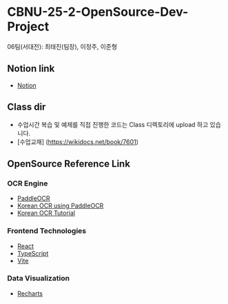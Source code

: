 # CBNU-25-2-OpenSource-Dev-Project

06팀(서대전): 최태진(팀장), 이정주, 이준형

## Notion link

- [Notion](https://www.notion.so/25-2-26578130257c803f8a5fcda3bd265ccc?source=copy_link)

## Class dir

- 수업시간 복습 및 예제를 직접 진행한 코드는 Class 디렉토리에 upload 하고 있습니다.
- [수업교재] (https://wikidocs.net/book/7601)

## OpenSource Reference Link

### OCR Engine

- [PaddleOCR](https://github.com/PaddlePaddle/PaddleOCR)
- [Korean OCR using PaddleOCR](https://github.com/yunwoong7/korean_ocr_using_paddleOCR?tab=readme-ov-file)
- [Korean OCR Tutorial](https://yunwoong.tistory.com/249)

### Frontend Technologies

- [React](https://github.com/facebook/react)
- [TypeScript](https://github.com/microsoft/TypeScript)
- [Vite](https://github.com/vitejs/vite)

### Data Visualization

- [Recharts](https://github.com/recharts/recharts)
